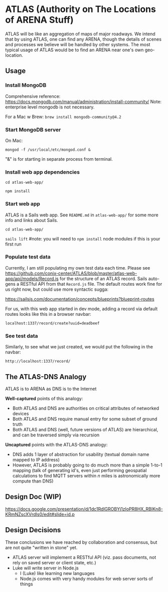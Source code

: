 # ATLAS (Authority on The Locations of ARENA Stuff)
ATLAS will be like an aggregation of maps of major roadways. We intend that by using ATLAS, one can find any ARENA, though the details of scenes and processes we believe will be handled by other systems. The most typical usage of ATLAS would be to find an ARENA near one's own geo-location.

## Usage

### Install MongoDB

Comprehensive reference:
https://docs.mongodb.com/manual/administration/install-community/
Note: enterprise level mongodb is not necessary.

For a Mac w Brew:
`brew install mongodb-community@4.2`

### Start MongoDB server

On Mac:

`mongod -f /usr/local/etc/mongod.conf &`

"&" is for starting in separate process from terminal.

### Install web app dependencies

`cd atlas-web-app/`

`npm install`

### Start web app

ATLAS is a Sails web app. See `README.md` in `atlas-web-app/` for some more info and links about Sails.

`cd atlas-web-app/`

`sails lift` #note: you will need to `npm install` node modules if this is your first run

### Populate test data
Currently, I am still populating my own test data each time. Please see https://github.com/conix-center/ATLAS/blob/master/atlas-web-app/api/models/Record.js for the structure of an ATLAS record. Sails auto-gens a RESTful API from that `Record.js` file. The default routes work fine for us right now, but could use more syntactic sugga:

https://sailsjs.com/documentation/concepts/blueprints?blueprint-routes

For us, with this web app started in dev mode, adding a record via default routes looks like this in a browser navbar:

`localhost:1337/record/create?uuid=deadbeef`

### See test data
Similarly, to see what we just created, we would put the following in the navbar:

`http://localhost:1337/record/`

## The ATLAS-DNS Analogy
ATLAS is to ARENA as DNS is to the Internet

**Well-captured** points of this analogy:
- Both ATLAS and DNS are authorities on critical attributes of networked devices
- Both ATLAS and DNS require manual entry for some subset of ground truth
- Both ATLAS and DNS (well, future versions of ATLAS) are hierarchical, and can be traversed simply via recursion

**Uncaptured** points with the ATLAS-DNS analogy:
- DNS adds 1 layer of abstraction for usability (textual domain name mapped to IP address)
- However, ATLAS is probably going to do much more than a simple 1-to-1 mapping (talk of generating id's, even just performing geospatial calculations to find MQTT servers within *n* miles is astronomically more compute than DNS)

## Design Doc (WIP)
https://docs.google.com/presentation/d/1dc1RdlGROBYj1zIoPR8HX_RBIKn8-KRmNZscXVrdIs0/edit#slide=id.p

## Design Decisions
These conclusions we have reached by collaboration and consensus, but are not quite "written in stone" yet.
- ATLAS server will implement a RESTful API (viz. pass documents, not rely on saved server or client state, etc.)
- Luke will write server in Node.js
  - I (Luke) like learning new languages
  - Node.js comes with very handy modules for web server sorts of things
